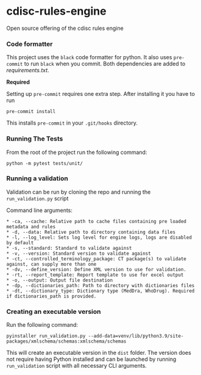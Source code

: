 # cdisc-rules-engine
Open source offering of the cdisc rules engine

### Code formatter
This project uses the `black` code formatter for python.
It also uses `pre-commit` to run `black` when you commit.
Both dependencies are added to *requirements.txt*.

**Required**

Setting up `pre-commit` requires one extra step. After installing it you have to run 

`pre-commit install`

This installs `pre-commit` in your `.git/hooks` directory.

### Running The Tests
From the root of the project run the following command:

`python -m pytest tests/unit/`
### Running a validation

Validation can be run by cloning the repo and running the `run_validation.py` script

Command line arguments:

```
* -ca, --cache: Relative path to cache files containing pre loaded metadata and rules
* -d, --data: Relative path to directory containing data files
* -l, --log_level: Sets log level for engine logs, logs are disabled by default
* -s, --standard: Standard to validate against
* -v, --version: Standard version to validate against
* -ct, --controlled_terminology_package: CT package(s) to validate against, can supply more than one
* -dv, --define_version: Define XML version to use for validation.
* -rt, --report_template: Report template to use for excel output
* -o, --output: Output file destination
* -dp, --dictionaries_path: Path to directory with dictionaries files
* -dt, --dictionary_type: Dictionary type (MedDra, WhoDrug). Required if dictionaries_path is provided.
```

### Creating an executable version
Run the following command:

`pyinstaller run_validation.py --add-data=venv/lib/python3.9/site-packages/xmlschema/schemas:xmlschema/schemas`

This will create an executable version in the `dist` folder. The version does not require having Python installed and
can be launched by running `run_validation` script with all necessary CLI arguments.
